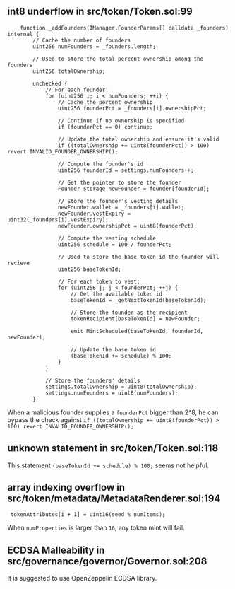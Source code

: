 ## int8 underflow in src/token/Token.sol:99  

```
    function _addFounders(IManager.FounderParams[] calldata _founders) internal {
        // Cache the number of founders
        uint256 numFounders = _founders.length;

        // Used to store the total percent ownership among the founders
        uint256 totalOwnership;

        unchecked {
            // For each founder:
            for (uint256 i; i < numFounders; ++i) {
                // Cache the percent ownership
                uint256 founderPct = _founders[i].ownershipPct;

                // Continue if no ownership is specified
                if (founderPct == 0) continue;

                // Update the total ownership and ensure it's valid
                if ((totalOwnership += uint8(founderPct)) > 100) revert INVALID_FOUNDER_OWNERSHIP();

                // Compute the founder's id
                uint256 founderId = settings.numFounders++;

                // Get the pointer to store the founder
                Founder storage newFounder = founder[founderId];

                // Store the founder's vesting details
                newFounder.wallet = _founders[i].wallet;
                newFounder.vestExpiry = uint32(_founders[i].vestExpiry);
                newFounder.ownershipPct = uint8(founderPct);

                // Compute the vesting schedule
                uint256 schedule = 100 / founderPct;

                // Used to store the base token id the founder will recieve
                uint256 baseTokenId;

                // For each token to vest:
                for (uint256 j; j < founderPct; ++j) {
                    // Get the available token id
                    baseTokenId = _getNextTokenId(baseTokenId);

                    // Store the founder as the recipient
                    tokenRecipient[baseTokenId] = newFounder;

                    emit MintScheduled(baseTokenId, founderId, newFounder);

                    // Update the base token id
                    (baseTokenId += schedule) % 100;
                }
            }

            // Store the founders' details
            settings.totalOwnership = uint8(totalOwnership);
            settings.numFounders = uint8(numFounders);
        }
```

When a malicious founder supplies a `founderPct` bigger than 2^8, he can bypass the check against `if ((totalOwnership += uint8(founderPct)) > 100) revert INVALID_FOUNDER_OWNERSHIP();` 

## unknown statement in src/token/Token.sol:118 

This statement `(baseTokenId += schedule) % 100;` seems not helpful.

##  array indexing overflow in src/token/metadata/MetadataRenderer.sol:194 

` tokenAttributes[i + 1] = uint16(seed % numItems);` 

When `numProperties` is larger than `16`, any token mint will fail.

## ECDSA Malleability in src/governance/governor/Governor.sol:208 

It is suggested to use OpenZeppelin ECDSA library.